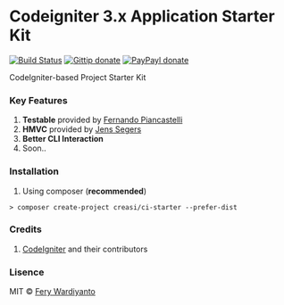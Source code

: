 # Codeigniter 3.x Application Starter Kit

[![Build Status](https://magnum.travis-ci.com/feryardiant/ci-skeleton.svg?token=WqjEd4zrvPgAhQsuHzmE&style=flat-square)](https://magnum.travis-ci.com/feryardiant/ci-skeleton)
[![Gittip donate](http://img.shields.io/gratipay/feryardiant.svg?style=flat-square)](https://www.gratipay.com/feryardiant/ "Donate to this project using Gittip")
[![PayPayl donate](https://img.shields.io/badge/paypal-donate-orange.svg?style=flat-square)](http://j.mp/1Qp9MUT "Donate to this project using Paypal")

CodeIgniter-based Project Starter Kit

### Key Features

1. **Testable** provided by [Fernando Piancastelli](http://github.com/fmalk/codeigniter-phpunit)
1. **HMVC** provided by [Jens Segers](https://github.com/jenssegers/codeigniter-hmvc-modules)
1. **Better CLI Interaction**
1. Soon..

### Installation

1. Using composer (**recommended**)

```
> composer create-project creasi/ci-starter --prefer-dist
```

### Credits

1. [CodeIgniter](http://codeigniter.com) and their contributors

### Lisence

MIT © [Fery Wardiyanto](http://feryardiant.me)
